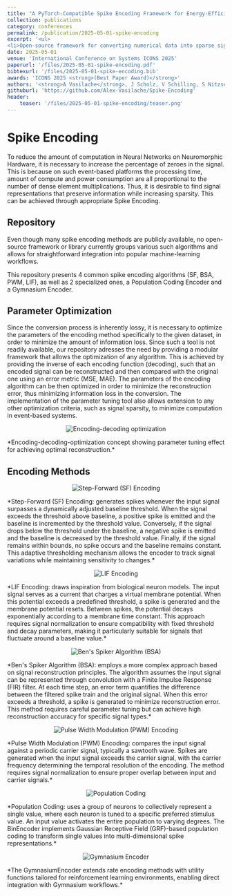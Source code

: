 ```yaml
---
title: "A PyTorch-Compatible Spike Encoding Framework for Energy-Efficient Neuromorphic Applications"
collection: publications
category: conferences
permalink: /publication/2025-05-01-spike-encoding
excerpt: '<ul>
<li>Open-source framework for converting numerical data into sparse signals.</li></ul>'
date: 2025-05-01
venue: 'International Conference on Systems ICONS 2025'
paperurl: '/files/2025-05-01-spike-encoding.pdf'
bibtexurl: '/files/2025-05-01-spike-encoding.bib'
awards: 'ICONS 2025 <strong>(Best Paper Award)</strong>'
authors: '<strong>A Vasilache</strong>, J Scholz, V Schilling, S Nitzsche, F Kaelber, J Korsch, J Becker'
githuburl: 'https://github.com/Alex-Vasilache/Spike-Encoding'
header:
    teaser: '/files/2025-05-01-spike-encoding/teaser.png'
---
```


# Spike Encoding

To reduce the amount of computation in Neural Networks on Neuromorphic Hardware, it is necessary to increase the percentage of zeroes in the signal. This is because on such event-based platforms the processing time, amount of compute and power consumption are all proportional to the number of dense element multiplications. Thus, it is desirable to find signal representations that preserve information while increasing sparsity. This can be achieved through appropriate Spike Encoding.

## Repository

Even though many spike encoding methods are publicly available, no open-source framework or library currently groups various such algorithms and allows for straightforward integration into popular machine-learning workflows.

This repository presents 4 common spike encoding algorithms (SF, BSA, PWM, LIF), as well as 2 specialized ones, a Population Coding Encoder and a Gymnasium Encoder.

## Parameter Optimization

Since the conversion process is inherently lossy, it is necessary to optimize the parameters of the encoding method specifically to the given dataset, in order to minimize the amount of information loss. Since such a tool is not readily available, our repository adresses the need by providing a modular framework that allows the optimization of any algorithm. This is achieved by providing the inverse of each encoding function (decoding), such that an encoded signal can be reconstructed and then compared with the original one using an error metric (MSE, MAE). The parameters of the encoding algorithm can be then optimized in order to minimize the reconstruction error, thus minimizing information loss in the conversion. The implementation of the parameter tuning tool also allows extension to any other optimization criteria, such as signal sparsity, to minimize computation in event-based systems.

<p align="center">
  <img src="/files/2025-05-01-spike-encoding/images/enc-dec-opt.png" alt="Encoding-decoding optimization">
</p>
*Encoding-decoding-optimization concept showing parameter tuning effect for achieving optimal reconstruction.*

## Encoding Methods

<p align="center">
  <img src="/files/2025-05-01-spike-encoding/images/sf.png" alt="Step-Forward (SF) Encoding">
</p>
*Step-Forward (SF) Encoding: generates spikes whenever the input signal surpasses a dynamically adjusted baseline threshold. When the signal exceeds the threshold above baseline, a positive spike is emitted and the baseline is incremented by the threshold value. Conversely, if the signal drops below the threshold under the baseline, a negative spike is emitted and the baseline is decreased by the threshold value. Finally, if the signal remains within bounds, no spike occurs and the baseline remains constant. This adaptive thresholding mechanism allows the encoder to track signal variations while maintaining sensitivity to changes.*

<p align="center">
  <img src="/files/2025-05-01-spike-encoding/images/lif.png" alt="LIF Encoding">
</p>
*LIF Encoding: draws inspiration from biological neuron models. The input signal serves as a current that charges a virtual membrane potential. When this potential exceeds a predefined threshold, a spike is generated and the membrane potential resets. Between spikes, the potential decays exponentially according to a membrane time constant. This approach requires signal normalization to ensure compatibility with fixed threshold and decay parameters, making it particularly suitable for signals that fluctuate around a baseline value.*

<p align="center">
  <img src="/files/2025-05-01-spike-encoding/images/bsa.png" alt="Ben's Spiker Algorithm (BSA)">
</p>
*Ben's Spiker Algorithm (BSA): employs a more complex approach based on signal reconstruction principles. The algorithm assumes the input signal can be represented through convolution with a Finite Impulse Response (FIR) filter. At each time step, an error term quantifies the difference between the filtered spike train and the original signal. When this error exceeds a threshold, a spike is generated to minimize reconstruction error. This method requires careful parameter tuning but can achieve high reconstruction accuracy for specific signal types.*

<p align="center">
  <img src="/files/2025-05-01-spike-encoding/images/pwm.png" alt="Pulse Width Modulation (PWM) Encoding">
</p>
*Pulse Width Modulation (PWM) Encoding: compares the input signal against a periodic carrier signal, typically a sawtooth wave. Spikes are generated when the input signal exceeds the carrier signal, with the carrier frequency determining the temporal resolution of the encoding. The method requires signal normalization to ensure proper overlap between input and carrier signals.*

<p align="center">
  <img src="/files/2025-05-01-spike-encoding/images/bin.png" alt="Population Coding">
</p>
*Population Coding: uses a group of neurons to collectively represent a single value, where each neuron is tuned to a specific preferred stimulus value. An input value activates the entire population to varying degrees. The BinEncoder implements Gaussian Receptive Field (GRF)-based population coding to transform single values into multi-dimensional spike representations.*

<p align="center">
  <img src="/files/2025-05-01-spike-encoding/images/gym.png" alt="Gymnasium Encoder">
</p>
*The GymnasiumEncoder extends rate encoding methods with utility functions tailored for reinforcement learning environments, enabling direct integration with Gymnasium workflows.*

